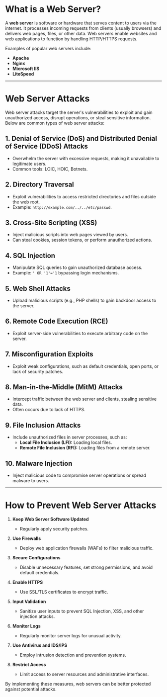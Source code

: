 # **What is a Web Server?**

A **web server** is software or hardware that serves content to users via the internet. It processes incoming requests from clients (usually browsers) and delivers web pages, files, or other data. Web servers enable websites and web applications to function by handling HTTP/HTTPS requests. 

Examples of popular web servers include:

- **Apache**
- **Nginx**
- **Microsoft IIS**
- **LiteSpeed**

---

# **Web Server Attacks**

Web server attacks target the server's vulnerabilities to exploit and gain unauthorized access, disrupt operations, or steal sensitive information. Below are common types of web server attacks:

## **1. Denial of Service (DoS) and Distributed Denial of Service (DDoS) Attacks**
- Overwhelm the server with excessive requests, making it unavailable to legitimate users.
- Common tools: LOIC, HOIC, Botnets.

## **2. Directory Traversal**
- Exploit vulnerabilities to access restricted directories and files outside the web root.
- Example: `http://example.com/../../etc/passwd`.

## **3. Cross-Site Scripting (XSS)**
- Inject malicious scripts into web pages viewed by users.
- Can steal cookies, session tokens, or perform unauthorized actions.

## **4. SQL Injection**
- Manipulate SQL queries to gain unauthorized database access.
- Example: `' OR '1'='1` bypassing login mechanisms.

## **5. Web Shell Attacks**
- Upload malicious scripts (e.g., PHP shells) to gain backdoor access to the server.

## **6. Remote Code Execution (RCE)**
- Exploit server-side vulnerabilities to execute arbitrary code on the server.

## **7. Misconfiguration Exploits**
- Exploit weak configurations, such as default credentials, open ports, or lack of security patches.

## **8. Man-in-the-Middle (MitM) Attacks**
- Intercept traffic between the web server and clients, stealing sensitive data.
- Often occurs due to lack of HTTPS.

## **9. File Inclusion Attacks**
- Include unauthorized files in server processes, such as:
  - **Local File Inclusion (LFI):** Loading local files.
  - **Remote File Inclusion (RFI):** Loading files from a remote server.

## **10. Malware Injection**
- Inject malicious code to compromise server operations or spread malware to users.

---

# **How to Prevent Web Server Attacks**

1. **Keep Web Server Software Updated**
   - Regularly apply security patches.

2. **Use Firewalls**
   - Deploy web application firewalls (WAFs) to filter malicious traffic.

3. **Secure Configurations**
   - Disable unnecessary features, set strong permissions, and avoid default credentials.

4. **Enable HTTPS**
   - Use SSL/TLS certificates to encrypt traffic.

5. **Input Validation**
   - Sanitize user inputs to prevent SQL Injection, XSS, and other injection attacks.

6. **Monitor Logs**
   - Regularly monitor server logs for unusual activity.

7. **Use Antivirus and IDS/IPS**
   - Employ intrusion detection and prevention systems.

8. **Restrict Access**
   - Limit access to server resources and administrative interfaces.

By implementing these measures, web servers can be better protected against potential attacks.
